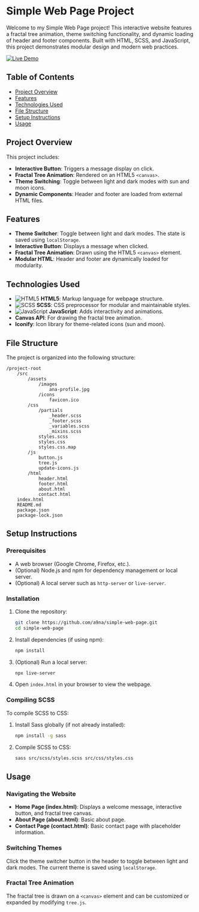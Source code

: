 # Simple Web Page Project

Welcome to my Simple Web Page project! This interactive website features a fractal tree animation, theme switching functionality, and dynamic loading of header and footer components. Built with HTML, SCSS, and JavaScript, this project demonstrates modular design and modern web practices.


[![Live Demo](https://img.shields.io/badge/Live_Demo-darkgreen?style=for-the-badge&logo=web&logoColor=white)](https://my-simple-web-page.netlify.app)

## Table of Contents

- [Project Overview](#project-overview)
- [Features](#features)
- [Technologies Used](#technologies-used)
- [File Structure](#file-structure)
- [Setup Instructions](#setup-instructions)
- [Usage](#usage)

## Project Overview

This project includes:

- **Interactive Button**: Triggers a message display on click.
- **Fractal Tree Animation**: Rendered on an HTML5 `<canvas>`.
- **Theme Switching**: Toggle between light and dark modes with sun and moon icons.
- **Dynamic Components**: Header and footer are loaded from external HTML files.

## Features

- **Theme Switcher**: Toggle between light and dark modes. The state is saved using `localStorage`.
- **Interactive Button**: Displays a message when clicked.
- **Fractal Tree Animation**: Drawn using the HTML5 `<canvas>` element.
- **Modular HTML**: Header and footer are dynamically loaded for modularity.

## Technologies Used

- ![HTML5](https://img.shields.io/badge/html5-%23E34F26.svg?style=for-the-badge&logo=html5&logoColor=white) **HTML5**: Markup language for webpage structure.
- ![SCSS](https://img.shields.io/badge/SCSS-hotpink.svg?style=for-the-badge&logo=SASS&logoColor=white) **SCSS**: CSS preprocessor for modular and maintainable styles.
- ![JavaScript](https://img.shields.io/badge/javascript-%23323330.svg?style=for-the-badge&logo=javascript&logoColor=%23F7DF1E) **JavaScript**: Adds interactivity and animations.
- **Canvas API**: For drawing the fractal tree animation.
- **Iconify**: Icon library for theme-related icons (sun and moon).

## File Structure

The project is organized into the following structure:

```
/project-root
    /src
        /assets
            /images
                ana-profile.jpg
            /icons
                favicon.ico
        /css
            /partials
                _header.scss
                _footer.scss
                _variables.scss
                _mixins.scss
            styles.scss
            styles.css
            styles.css.map
        /js
            button.js
            tree.js
            update-icons.js
        /html
            header.html
            footer.html
            about.html
            contact.html
    index.html
    README.md
    package.json
    package-lock.json
```

## Setup Instructions

### Prerequisites

- A web browser (Google Chrome, Firefox, etc.).
- (Optional) Node.js and npm for dependency management or local server.
- (Optional) A local server such as `http-server` or `live-server`.

### Installation

1. Clone the repository:

    ```bash
    git clone https://github.com/a9na/simple-web-page.git
    cd simple-web-page
    ```

2. Install dependencies (if using npm):

    ```bash
    npm install
    ```

3. (Optional) Run a local server:

    ```bash
    npx live-server
    ```

4. Open `index.html` in your browser to view the webpage.

### Compiling SCSS

To compile SCSS to CSS:

1. Install Sass globally (if not already installed):

    ```bash
    npm install -g sass
    ```

2. Compile SCSS to CSS:

    ```bash
    sass src/scss/styles.scss src/css/styles.css
    ```

## Usage

### Navigating the Website

- **Home Page (index.html)**: Displays a welcome message, interactive button, and fractal tree canvas.
- **About Page (about.html)**: Basic about page.
- **Contact Page (contact.html)**: Basic contact page with placeholder information.

### Switching Themes

Click the theme switcher button in the header to toggle between light and dark modes. The current theme is saved using `localStorage`.

### Fractal Tree Animation

The fractal tree is drawn on a `<canvas>` element and can be customized or expanded by modifying `tree.js`.
